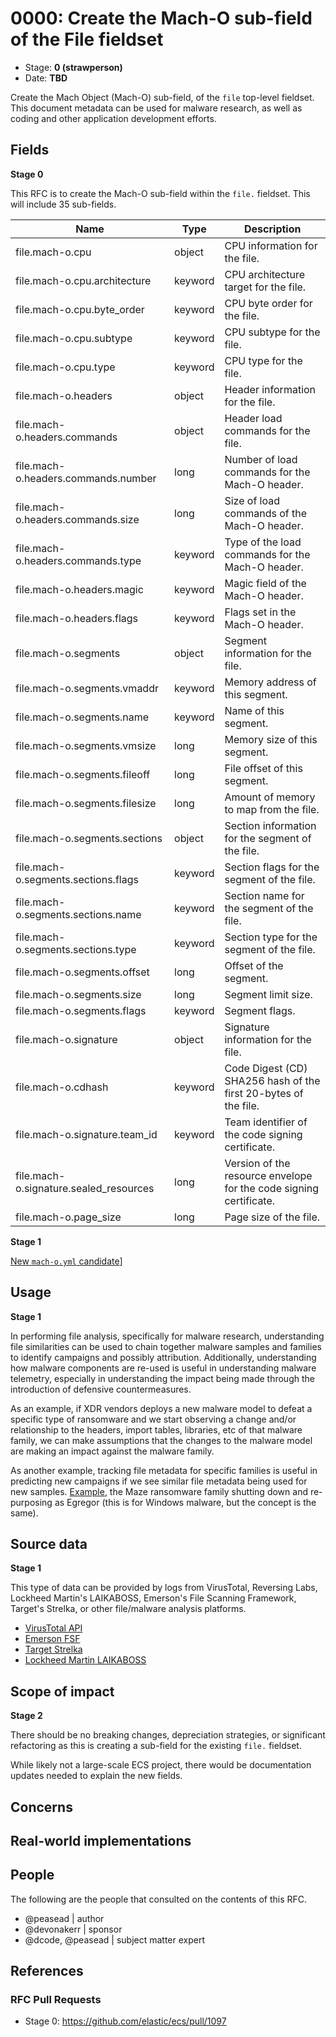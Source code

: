 # 0000: Create the Mach-O sub-field of the File fieldset

- Stage: **0 (strawperson)**
- Date: **TBD**

Create the Mach Object (Mach-O) sub-field, of the `file` top-level fieldset. This document metadata can be used for malware research, as well as coding and other application development efforts.

## Fields

**Stage 0**

This RFC is to create the Mach-O sub-field within the `file.` fieldset. This will include 35 sub-fields.

|   Name                                     |   Type     |   Description                                                               |
|--------------------------------------------|------------|-----------------------------------------------------------------------------|
|   file.mach-o.cpu                          |   object   |   CPU information for the file.                                             |
|   file.mach-o.cpu.architecture             |   keyword  |   CPU architecture target for the file.                                     |
|   file.mach-o.cpu.byte_order               |   keyword  |   CPU byte order for the file.                                              |
|   file.mach-o.cpu.subtype                  |   keyword  |   CPU subtype for the file.                                                 |
|   file.mach-o.cpu.type                     |   keyword  |   CPU type for the file.                                                    |
|   file.mach-o.headers                      |   object   |   Header information for the file.                                          |
|   file.mach-o.headers.commands             |   object   |   Header load commands for the file.                                        |
|   file.mach-o.headers.commands.number      |   long     |   Number of load commands for the Mach-O header.                            |
|   file.mach-o.headers.commands.size        |   long     |   Size of load commands of the Mach-O header.                               |
|   file.mach-o.headers.commands.type        |   keyword  |   Type of the load commands for the Mach-O header.                          |
|   file.mach-o.headers.magic                |   keyword  |   Magic field of the Mach-O header.                                         |
|   file.mach-o.headers.flags                |   keyword  |   Flags set in the Mach-O header.                                           |
|   file.mach-o.segments                     |   object   |   Segment information for the file.                                         |
|   file.mach-o.segments.vmaddr              |   keyword  |   Memory address of this segment.                                           |
|   file.mach-o.segments.name                |   keyword  |   Name of this segment.                                                     |
|   file.mach-o.segments.vmsize              |   long  |   Memory size of this segment.                                              |
|   file.mach-o.segments.fileoff             |   long  |   File offset of this segment.                                              |
|   file.mach-o.segments.filesize            |   long  |   Amount of memory to map from the file.                                    |
|   file.mach-o.segments.sections            |   object   |   Section information for the segment of the file.                          |
|   file.mach-o.segments.sections.flags      |   keyword  |   Section flags for the segment of the file.                                |
|   file.mach-o.segments.sections.name       |   keyword  |   Section name for the segment of the file.                                 |
|   file.mach-o.segments.sections.type       |   keyword  |   Section type for the segment of the file.                                 |
|   file.mach-o.segments.offset      |   long  |   Offset of the segment.                                             |
|   file.mach-o.segments.size     |   long  |   Segment limit size.                                            |
|   file.mach-o.segments.flags     |   keyword  |   Segment flags.                                                 |
|   file.mach-o.signature                    |   object   |   Signature information for the file.                                       |
|   file.mach-o.cdhash  |   keyword  |   Code Digest (CD) SHA256 hash of the first 20-bytes of the file.           |
|   file.mach-o.signature.team_id    |   keyword  |   Team identifier of the code signing certificate.                          |
|   file.mach-o.signature.sealed_resources   |   long     |   Version of the resource envelope for the code signing certificate.        |
|   file.mach-o.page_size                    |   long     |   Page size of the file.                                                    |


**Stage 1**  

[New `mach-o.yml` candidate](mach-o/mach-o.yml)]

<!--
Stage 3: Add or update all remaining field definitions. The list should now be exhaustive. The goal here is to validate the technical details of all remaining fields and to provide a basis for releasing these field definitions as beta in the schema. Use GitHub code blocks with yml syntax formatting.
-->

## Usage

**Stage 1**  

In performing file analysis, specifically for malware research, understanding file similarities can be used to chain together malware samples and families to identify campaigns and possibly attribution. Additionally, understanding how malware components are re-used is useful in understanding malware telemetry, especially in understanding the impact being made through the introduction of defensive countermeasures.

As an example, if XDR vendors deploys a new malware model to defeat a specific type of ransomware and we start observing a change and/or relationship to the headers, import tables, libraries, etc of that malware family, we can make assumptions that the changes to the malware model are making an impact against the malware family.

As another example, tracking file metadata for specific families is useful in predicting new campaigns if we see similar file metadata being used for new samples. [Example](https://www.bleepingcomputer.com/news/security/maze-ransomware-is-shutting-down-its-cybercrime-operation/), the Maze ransomware family shutting down and re-purposing as Egregor (this is for Windows malware, but the concept is the same).

## Source data

**Stage 1**

This type of data can be provided by logs from VirusTotal, Reversing Labs, Lockheed Martin's LAIKABOSS, Emerson's File Scanning Framework, Target's Strelka, or other file/malware analysis platforms.

* [VirusTotal API](https://developers.virustotal.com/v3.0/reference)
* [Emerson FSF](https://github.com/EmersonElectricCo/fsf)
* [Target Strelka](https://github.com/target/strelka)
* [Lockheed Martin LAIKABOSS](https://github.com/lmco/laikaboss)

<!--
Stage 1: Provide a high-level description of example sources of data. This does not yet need to be a concrete example of a source document, but instead can simply describe a potential source (e.g. nginx access log). This will ultimately be fleshed out to include literal source examples in a future stage. The goal here is to identify practical sources for these fields in the real world. ~1-3 sentences or unordered list.
-->

<!--
Stage 2: Included a real world example source document. Ideally this example comes from the source(s) identified in stage 1. If not, it should replace them. The goal here is to validate the utility of these field changes in the context of a real world example. Format with the source name as a ### header and the example document in a GitHub code block with json formatting.
-->

<!--
Stage 3: Add more real world example source documents so we have at least 2 total, but ideally 3. Format as described in stage 2.
-->

## Scope of impact

**Stage 2**

There should be no breaking changes, depreciation strategies, or significant refactoring as this is creating a sub-field for the existing `file.` fieldset.

While likely not a large-scale ECS project, there would be documentation updates needed to explain the new fields.

<!--
Stage 2: Identifies scope of impact of changes. Are breaking changes required? Should deprecation strategies be adopted? Will significant refactoring be involved? Break the impact down into:
 * Ingestion mechanisms (e.g. beats/logstash)
 * Usage mechanisms (e.g. Kibana applications, detections)
 * ECS project (e.g. docs, tooling)
The goal here is to research and understand the impact of these changes on users in the community and development teams across Elastic. 2-5 sentences each.
-->

## Concerns

<!--
Stage 1: Identify potential concerns, implementation challenges, or complexity. Spend some time on this. Play devil's advocate. Try to identify the sort of non-obvious challenges that tend to surface later. The goal here is to surface risks early, allow everyone the time to work through them, and ultimately document resolution for posterity's sake.
-->

<!--
Stage 2: Document new concerns or resolutions to previously listed concerns. It's not critical that all concerns have resolutions at this point, but it would be helpful if resolutions were taking shape for the most significant concerns.
-->

<!--
Stage 3: Document resolutions for all existing concerns. Any new concerns should be documented along with their resolution. The goal here is to eliminate the risk of churn and instability by resolving outstanding concerns.
-->

<!--
Stage 4: Document any new concerns and their resolution. The goal here is to eliminate risk of churn and instability by ensuring all concerns have been addressed.
-->

## Real-world implementations

<!--
Stage 4: Identify at least one real-world, production-ready implementation that uses these updated field definitions. An example of this might be a GA feature in an Elastic application in Kibana.
-->

## People

The following are the people that consulted on the contents of this RFC.

* @peasead | author
* @devonakerr | sponsor
* @dcode, @peasead | subject matter expert

## References

<!-- Insert any links appropriate to this RFC in this section. -->

### RFC Pull Requests

<!-- An RFC should link to the PRs for each of it stage advancements. -->

* Stage 0: https://github.com/elastic/ecs/pull/1097

<!--
* Stage 1: https://github.com/elastic/ecs/pull/NNN
...
-->
